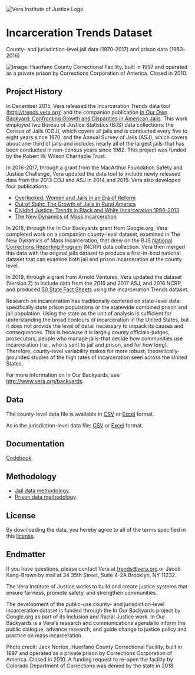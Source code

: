 ![Vera Institute of Justice Logo](https://github.com/vera-institute/incarceration_trends/blob/master/img/vera-logo.png?raw=true)

# Incarceration Trends Dataset
County- and jurisdiction-level jail data (1970-2017) and prison data (1983-2016)

![Image: Huerfano County Correctional Facility, built in 1997 and operated as a private prison by Corrections Corporation of America. Closed in 2010.](https://github.com/vera-institute/incarceration_trends/blob/master/img/iob-cfp-banner.jpg?raw=true)

## Project History
In December 2015, Vera released the Incarceration Trends data tool (http://trends.vera.org) and the companion publication [In Our Own Backyard: Confronting Growth and Disparities in American Jails](https://www.vera.org/publications/in-our-own-backyard-confronting-growth-and-disparities-in-american-jails). This work employed two Bureau of Justice Statistics (BJS) data collections: the Census of Jails (COJ), which covers all jails and is conducted every five to eight years since 1970, and the Annual Survey of Jails (ASJ), which covers about one-third of jails-and includes nearly all of the largest jails-that has been conducted in non-census years since 1982. This project was funded by the Robert W. Wilson Charitable Trust.

In 2016-2017, through a grant from the MacArthur Foundation Safety and
Justice Challenge, Vera updated the data tool to include newly
released data from the 2013 COJ and ASJ in 2014 and 2015. Vera also 
developed four publications:

* [Overlooked: Women and Jails in an Era of Reform](https://www.vera.org/publications/overlooked-women-and-jails-report)
* [Out of Sight: The Growth of Jails in Rural America](https://www.vera.org/publications/out-of-sight-growth-of-jails-rural-america)
* [Divided Justice: Trends in Black and White Incarceration 1990-2013](https://www.vera.org/publications/divided-justice-black-white-jail-incarceration)
* [The New Dynamics of Mass Incarceration](https://www.vera.org/publications/the-new-dynamics-of-mass-incarceration)

In 2018, through the In Our Backyards grant from Google.org, Vera
completed work on a companion county-level dataset, examined in The New Dynamics of Mass Incarceration, that drew on the BJS [National Corrections Reporting Program](http://ncrp.info/) (NCRP) data collection. Vera then merged this data with the original jails dataset to produce a first-in-kind national dataset that can examine both jail and prison incarceration at the county level.

In 2019, through a grant from Arnold Ventures, Vera updated the dataset (Version 2) to include data from the 2016 and 2017 ASJ, and 2016 NCRP, and produced [50 State Fact Sheets](https://www.vera.org/publications/state-incarceration-trends) using the Incarceration Trends dataset.

Research on incarceration has traditionally centered on state-level data: specifically state prison populations or the statewide combined prison and jail population. Using the state as the unit of analysis is sufficient for understanding the broad contours of incarceration in the United States, but it does not provide the level of detail necessary to unpack its causes and consequences. This is because it is largely county officials-judges, prosecutors, people who manage jails-that decide how communities use incarceration (i.e., who is sent to jail and prison, and for how long). Therefore, county-level variability makes for more robust, theoretically-grounded studies of the high rates of incarceration seen across the United States.

For more information on In Our Backyards, see http://www.vera.org/backyards.

## Data

The county-level data file is available in  [CSV](https://github.com/vera-institute/incarceration_trends/blob/master/incarceration_trends.csv?raw=true) or [Excel](https://github.com/vera-institute/incarceration_trends/blob/master/incarceration_trends.xlsx?raw=true) format.

As is the jurisdiction-level data file:  [CSV](https://github.com/vera-institute/incarceration_trends/blob/master/incarceration_trends_jail_jurisdiction.csv?raw=true) or [Excel](https://github.com/vera-institute/incarceration_trends/blob/master/incarceration_trends_jail_jurisdiction.xlsx?raw=true) format.

## Documentation
 [Codebook](https://github.com/vera-institute/incarceration_trends/blob/master/incarceration_trends-Codebook.pdf?raw=true)

## Methodology

- [Jail data methodology](https://github.com/vera-institute/incarceration_trends/blob/master/Methodology-for-Incarceration-Trends-Project.pdf?raw=true).
- [Prison data methodology](https://github.com/vera-institute/incarceration_trends/blob/master/Workingpaper_Reconstructing-How-Counties-Contribute-to-State-Prisons.pdf?raw=true).

## License

By downloading the data, you hereby agree to all of the terms specified in this [license](https://github.com/vera-institute/incarceration_trends/blob/master/License.md).

## Endmatter

If you have questions, please contact Vera at <trends@vera.org> or Jacob Kang-Brown by mail at 34 35th Street, Suite 4-2A Brooklyn, NY 11232.

The Vera Institute of Justice works to build and create justice systems that ensure fairness, promote safety, and strengthen communities.

The development of the public-use county- and jurisdiction-level incarceration dataset is funded through the In Our Backyards project by Google.org as part of its Inclusion and Racial Justice work. In Our Backyards is a Vera's research and communications agenda to inform the public dialogue, advance research, and guide change to justice policy and practice on mass incarceration.

Photo credit: Jack Norton. Huerfano County Correctional Facility, built in 1997 and operated as a private prison by Corrections Corporation of America. Closed in 2010. A funding request to re-open the facility by Colorado Department of Corrections was denied by the state in 2018.
